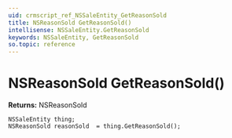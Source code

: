 ```yaml
---
uid: crmscript_ref_NSSaleEntity_GetReasonSold
title: NSReasonSold GetReasonSold()
intellisense: NSSaleEntity.GetReasonSold
keywords: NSSaleEntity, GetReasonSold
so.topic: reference
---
```


# NSReasonSold GetReasonSold()

**Returns:** NSReasonSold

```crmscript
NSSaleEntity thing;
NSReasonSold reasonSold  = thing.GetReasonSold();
```

